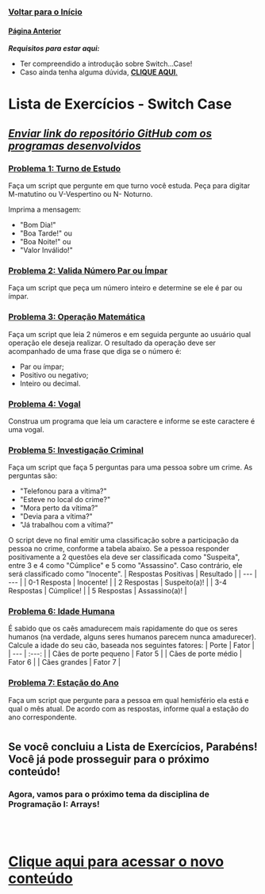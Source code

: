 ### [**Voltar para o Início**](../../../README.md)

#### [**Página Anterior**](../README.md)

***Requisitos para estar aqui:***
- Ter compreendido a introdução sobre Switch...Case!
- Caso ainda tenha alguma dúvida, [**CLIQUE AQUI**.](../README.md)

# Lista de Exercícios - Switch Case
## *<u>Enviar link do repositório GitHub com os programas desenvolvidos</u>*

### <u>**[Problema 1: Turno de Estudo](01_turnoEstudo.html)**</u>
Faça um script que pergunte em que turno você estuda.
Peça para digitar M-matutino ou V-Vespertino ou N- Noturno.

Imprima a mensagem:
- "Bom Dia!"
- "Boa Tarde!" ou
- "Boa Noite!" ou
- "Valor Inválido!"

### <u>**[Problema 2: Valida Número Par ou Ímpar](02_validaParImpar.html)**</u>
Faça um script que peça um número inteiro e determine se ele é par ou ímpar.

### <u>**[Problema 3: Operação Matemática](03_operacaoMatematica.html)**</u>
Faça um script que leia 2 números e em seguida pergunte ao usuário qual operação ele deseja realizar. O resultado da operação deve ser acompanhado de uma frase que diga se o número é:

- Par ou ímpar;
- Positivo ou negativo;
- Inteiro ou decimal.

### <u>**[Problema 4: Vogal](04_vogal.html)**</u>
Construa um programa que leia um caractere e informe se este caractere é uma vogal.

### <u>**[Problema 5: Investigação Criminal](05_investigacaoCriminal.html)**</u>
Faça um script que faça 5 perguntas para uma pessoa sobre um crime. As perguntas são:
- "Telefonou para a vítima?"
- "Esteve no local do crime?"
- "Mora perto da vítima?"
- "Devia para a vítima?"
- "Já trabalhou com a vítima?"

O script deve no final emitir uma classificação sobre a participação da pessoa no crime, conforme a tabela abaixo. Se a pessoa responder positivamente a 2 questões ela deve ser classificada como "Suspeita", entre 3 e 4 como "Cúmplice" e 5 como "Assassino". Caso contrário, ele será classificado como "Inocente".
| Respostas Positivas | Resultado |
| --- | --- |
| 0-1 Resposta | Inocente! |
| 2 Respostas | Suspeito(a)! |
| 3-4 Respostas | Cúmplice! |
| 5 Respostas | Assassino(a)! |

### <u>**[Problema 6: Idade Humana](06_idadeHumana.html)**</u>
É sabido que os caẽs amadurecem mais rapidamente do que os seres humanos (na verdade, alguns seres humanos parecem nunca amadurecer).
Calcule a idade do seu cão, baseada nos seguintes fatores:
| Porte | Fator |
| --- | :---: |
| Cães de porte pequeno | Fator 5 |
| Cães de porte médio | Fator 6 |
| Cães grandes | Fator 7 |

### <u>**[Problema 7: Estação do Ano](07_estacaoAno.html)**</u>
Faça um script que pergunte para a pessoa em qual hemisfério ela está e qual o mês atual.
De acordo com as respostas, informe qual a estação do ano correspondente.

#

## **Se você concluiu a Lista de Exercícios, Parabéns! Você já pode prosseguir para o próximo conteúdo!**

### Agora, vamos para o próximo tema da disciplina de Programação I: Arrays!

<br>
<br>

# [**Clique aqui para acessar o novo conteúdo**](../../../04_arrays/README.md)